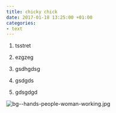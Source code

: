 ```yaml
---
title: chicky chick
date: 2017-01-18 13:25:00 +01:00
categories:
- text
---
```


1. tsstret

2. ezgzeg

3. gsdhgdsg

4. gsdgds

5. gdsgdgd

![bg--hands-people-woman-working.jpg](/uploads/bg--hands-people-woman-working.jpg)